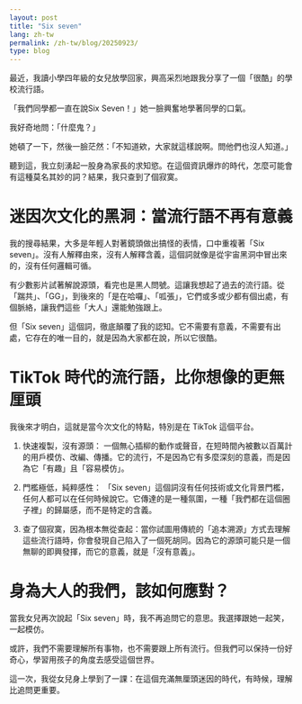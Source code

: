 ```yaml
---
layout: post
title: "Six seven"
lang: zh-tw
permalink: /zh-tw/blog/20250923/
type: blog
---
```

最近，我讀小學四年級的女兒放學回家，興高采烈地跟我分享了一個「很酷」的學校流行語。

「我們同學都一直在說Six Seven！」她一臉興奮地學著同學的口氣。

我好奇地問：「什麼鬼？」

她頓了一下，然後一臉茫然：「不知道欸，大家就這樣說啊。問他們也沒人知道。」

聽到這，我立刻湧起一股身為家長的求知慾。在這個資訊爆炸的時代，怎麼可能會有這種莫名其妙的詞？結果，我只查到了個寂寞。

# 迷因次文化的黑洞：當流行語不再有意義

我的搜尋結果，大多是年輕人對著鏡頭做出搞怪的表情，口中重複著「Six seven」。沒有人解釋由來，沒有人解釋含義，這個詞就像是從宇宙黑洞中冒出來的，沒有任何邏輯可循。

有少數影片試著解說源頭，看完也是黑人問號。這讓我想起了過去的流行語。從「踹共」、「GG」，到後來的「是在哈囉」、「呱張」，它們或多或少都有個出處，有個脈絡，讓我們這些「大人」還能勉強跟上。

但「Six seven」這個詞，徹底顛覆了我的認知。它不需要有意義，不需要有出處，它存在的唯一目的，就是因為大家都在說，所以它很酷。

# TikTok 時代的流行語，比你想像的更無厘頭

我後來才明白，這就是當今次文化的特點，特別是在 TikTok 這個平台。

1. 快速複製，沒有源頭： 一個無心插柳的動作或聲音，在短時間內被數以百萬計的用戶模仿、改編、傳播。它的流行，不是因為它有多麼深刻的意義，而是因為它「有趣」且「容易模仿」。

2. 門檻極低，純粹感性： 「Six seven」這個詞沒有任何技術或文化背景門檻，任何人都可以在任何時候說它。它傳達的是一種氛圍，一種「我們都在這個圈子裡」的歸屬感，而不是特定的含義。

3. 查了個寂寞，因為根本無從查起：當你試圖用傳統的「追本溯源」方式去理解這些流行語時，你會發現自己陷入了一個死胡同。因為它的源頭可能只是一個無聊的即興發揮，而它的意義，就是「沒有意義」。

# 身為大人的我們，該如何應對？

當我女兒再次說起「Six seven」時，我不再追問它的意思。我選擇跟她一起笑，一起模仿。

或許，我們不需要理解所有事物，也不需要跟上所有流行。但我們可以保持一份好奇心，學習用孩子的角度去感受這個世界。

這一次，我從女兒身上學到了一課：在這個充滿無厘頭迷因的時代，有時候，理解比追問更重要。

